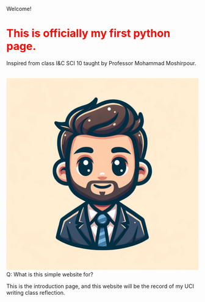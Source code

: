Welcome!
</head>
<body>
    <h1 style="color:red;">This is officially my first python page.</h1>
    <p>Inspired from class I&C SCI 10 taught by Professor Mohammad Moshirpour.</p>
<Image>
   <img src="50be3d30-503f-4eb6-92f9-4fabecf4ef62.webp" 


<h2 style="color:yellow;">Q: What is this simple website for?</h2>
    <p>This is the introduction page, and this website will be the record of my UCI writing class reflection.</p>
</body>
</html>
